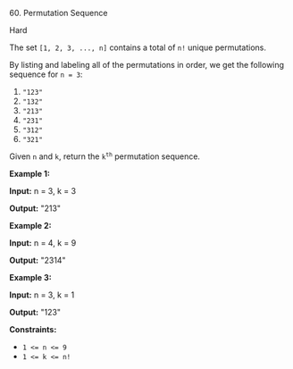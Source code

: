 60\. Permutation Sequence

Hard

The set `[1, 2, 3, ..., n]` contains a total of `n!` unique permutations.

By listing and labeling all of the permutations in order, we get the following sequence for `n = 3`:

1.  `"123"`
2.  `"132"`
3.  `"213"`
4.  `"231"`
5.  `"312"`
6.  `"321"`

Given `n` and `k`, return the <code>k<sup>th</sup></code> permutation sequence.

**Example 1:**

**Input:** n = 3, k = 3

**Output:** "213"

**Example 2:**

**Input:** n = 4, k = 9

**Output:** "2314"

**Example 3:**

**Input:** n = 3, k = 1

**Output:** "123"

**Constraints:**

*   `1 <= n <= 9`
*   `1 <= k <= n!`